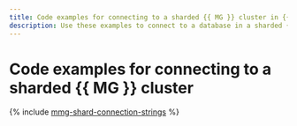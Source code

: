 ```yaml
---
title: Code examples for connecting to a sharded {{ MG }} cluster in {{ mmg-full-name }}
description: Use these examples to connect to a database in a sharded {{ MG }} cluster from your app code.
---
```


# Code examples for connecting to a sharded {{ MG }} cluster

{% include [mmg-shard-connection-strings](../../../_includes/mdb/mmg/shard-conn-strings.md) %}
